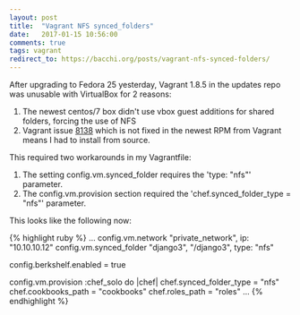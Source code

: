 ```yaml
---
layout: post
title:  "Vagrant NFS synced_folders"
date:   2017-01-15 10:56:00
comments: true
tags: vagrant
redirect_to: https://bacchi.org/posts/vagrant-nfs-synced-folders/
---
```


After upgrading to Fedora 25 yesterday, Vagrant 1.8.5 in the updates repo was
unusable with VirtualBox for 2 reasons:

1. The newest centos/7 box didn't use vbox guest additions for shared folders, forcing the use of NFS
2. Vagrant issue [8138](https://github.com/mitchellh/vagrant/issues/8138 "Issue 8138") which is not fixed in the newest RPM from Vagrant means I had to install from source.

This required two workarounds in my Vagrantfile:

1. The setting config.vm.synced_folder requires the 'type: \"nfs\"' parameter.
2. The config.vm.provision section required the 'chef.synced_folder_type = \"nfs\"' parameter.

This looks like the following now:

{% highlight ruby %}
...
  config.vm.network "private_network", ip: "10.10.10.12"
  config.vm.synced_folder "django3", "/django3", type: "nfs"

  config.berkshelf.enabled = true

  config.vm.provision :chef_solo do |chef|
    chef.synced_folder_type = "nfs"
    chef.cookbooks_path = "cookbooks"
    chef.roles_path = "roles"
...
{% endhighlight %}
